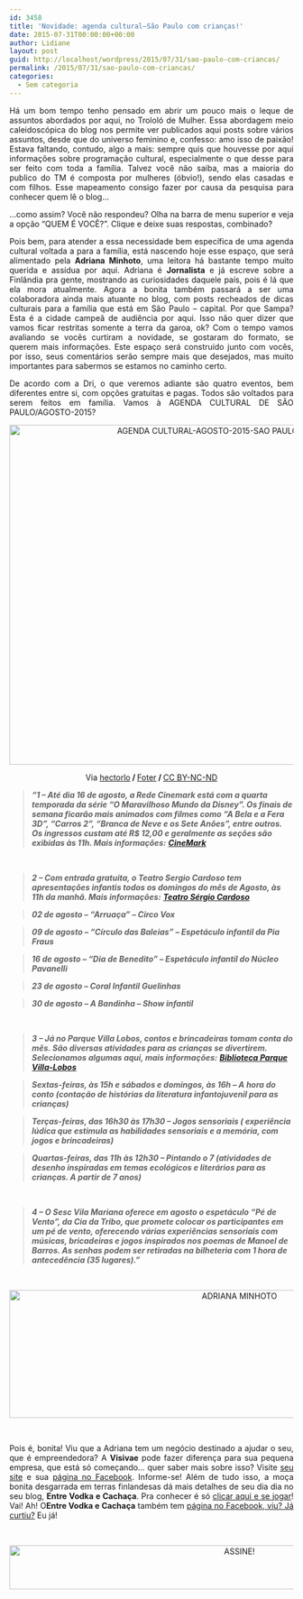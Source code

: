 ```yaml
---
id: 3458
title: 'Novidade: agenda cultural–São Paulo com crianças!'
date: 2015-07-31T00:00:00+00:00
author: Lidiane
layout: post
guid: http://localhost/wordpress/2015/07/31/sao-paulo-com-criancas/
permalink: /2015/07/31/sao-paulo-com-criancas/
categories:
  - Sem categoria
---
```

<p align="justify">
  Há um bom tempo tenho pensado em abrir um pouco mais o leque de assuntos abordados por aqui, no Trololó de Mulher. Essa abordagem meio caleidoscópica do blog nos permite ver publicados aqui posts sobre vários assuntos, desde que do universo feminino e, confesso: amo isso de paixão! Estava faltando, contudo, algo a mais: sempre quis que houvesse por aqui informações sobre programação cultural, especialmente o que desse para ser feito com toda a família. Talvez você não saiba, mas a maioria do publico do TM é composta por mulheres (óbvio!), sendo elas casadas e com filhos. Esse mapeamento consigo fazer por causa da pesquisa para conhecer quem lê o blog…
</p>

<p align="justify">
  …como assim? Você não respondeu? Olha na barra de menu superior e veja a opção “QUEM É VOCÊ?”. Clique e deixe suas respostas, combinado?
</p>

<p align="justify">
  Pois bem, para atender a essa necessidade bem específica de uma agenda cultural voltada a para a família, está nascendo hoje esse espaço, que será alimentado pela <strong>Adriana Minhoto</strong>, uma leitora há bastante tempo muito querida e assídua por aqui. Adriana é <strong>Jornalista</strong> e já escreve sobre a Finlândia pra gente, mostrando as curiosidades daquele país, pois é lá que ela mora atualmente. Agora a bonita também passará a ser uma colaboradora ainda mais atuante no blog, com posts recheados de dicas culturais para a família que está em São Paulo – capital. Por que Sampa? Esta é a cidade campeã de audiência por aqui. Isso não quer dizer que vamos ficar restritas somente a terra da garoa, ok? Com o tempo vamos avaliando se vocês curtiram a novidade, se gostaram do formato, se querem mais informações. Este espaço será construído junto com vocês, por isso, seus comentários serão sempre mais que desejados, mas muito importantes para sabermos se estamos no caminho certo.
</p>

<p align="justify">
  De acordo com a Dri, o que veremos adiante são quatro eventos, bem diferentes entre si, com opções gratuitas e pagas. Todos são voltados para serem feitos em família. Vamos à AGENDA CULTURAL DE SÃO PAULO/AGOSTO-2015?
</p>

<p align="center">
  <a href="http://www.trololodemulher.com.br/blog/wp-content/uploads/2015/07/AGENDA-CULTURAL-AGOSTO-2015-SAO-PAULO-COM-CRIANCAS.jpg"><img class="alignnone size-full wp-image-11240" src="http://www.trololodemulher.com.br/blog/wp-content/uploads/2015/07/AGENDA-CULTURAL-AGOSTO-2015-SAO-PAULO-COM-CRIANCAS.jpg" alt="AGENDA CULTURAL-AGOSTO-2015-SAO PAULO COM CRIANCAS" width="800" height="603" /></a>
</p>

<p align="center">
  Via <a href="https://www.flickr.com/photos/hectorlo/10080524546/" target="_blank">hectorlo</a><b> / </b><a href="http://foter.com/" target="_blank">Foter</a><b> / </b><a href="http://creativecommons.org/licenses/by-nc-nd/2.0/" target="_blank">CC BY-NC-ND</a>
</p>

> **_“1 &#8211; Até dia 16 de agosto, a Rede Cinemark está com a quarta temporada da série “O Maravilhoso Mundo da Disney”. Os finais de semana ficarão mais animados com filmes como “A Bela e a Fera 3D”, “Carros 2”, “Branca de Neve e os Sete Anões”, entre outros. Os ingressos custam até R$ 12,00 e geralmente as seções são exibidas às 11h. Mais informações:_** <a href="http://www.cinemark.com.br/" target="_blank"><strong><em>CineMark</em></strong></a>

&nbsp;

> **_2 &#8211; Com entrada gratuita, o Teatro Sergio Cardoso tem apresentações infantis todos os domingos do mês de Agosto, às 11h da manhã. Mais informações:_** <a href="http://teatrosergiocardoso.org.br/teatro-comvida/" target="_blank"><strong><em>Teatro Sérgio Cardoso</em></strong></a>

> **_02 de agosto – “Arruaça” – Circo Vox_**

> **_09 de agosto – “Círculo das Baleias” – Espetáculo infantil da Pia Fraus_**

> **_16 de agosto – “Dia de Benedito” – Espetáculo infantil do Núcleo Pavanelli_**

> **_23 de agosto – Coral Infantil Guelinhas_**

> **_30 de agosto – A Bandinha – Show infantil_**

&nbsp;

> **_3 &#8211; Já no Parque Villa Lobos, contos e brincadeiras tomam conta do mês. São diversas atividades para as crianças se divertirem. Selecionamos algumas aqui, mais informações:_** <a href="http://www.bvl.org.br/confira-o-que-rola-em-agosto-na-bvl/" target="_blank"><strong><em>Biblioteca Parque Villa-Lobos</em></strong></a>

> **_Sextas-feiras, às 15h e sábados e domingos, às 16h – A hora do conto (contação de histórias da literatura infantojuvenil para as crianças)_** 

> **_Terças-feiras, das 16h30 às 17h30 – Jogos sensoriais ( experiência lúdica que estimula as habilidades sensoriais e a memória, com jogos e brincadeiras)_** 

> **_Quartas-feiras, das 11h às 12h30 – Pintando o 7 (atividades de desenho inspiradas em temas ecológicos e literários para as crianças. A partir de 7 anos)_**

&nbsp;

> **_4 &#8211; O Sesc Vila Mariana oferece em agosto o espetáculo “Pé de Vento”, da Cia da Tribo, que promete colocar os participantes em um pé de vento, oferecendo várias experiências sensoriais com músicas, bricadeiras e jogos inspirados nos poemas de Manoel de Barros. As senhas podem ser retiradas na bilheteria com 1 hora de antecedência (35 lugares).”_**

&nbsp;

<p align="center">
  <a href="http://www.trololodemulher.com.br/blog/wp-content/uploads/2014/09/ADRIANA-MINHOTO.png"><img class="alignnone size-full wp-image-10378" src="http://www.trololodemulher.com.br/blog/wp-content/uploads/2014/09/ADRIANA-MINHOTO.png" alt="ADRIANA MINHOTO" width="800" height="227" /></a>
</p>

&nbsp;

<p style="text-align: justify;">
  Pois é, bonita! Viu que a Adriana tem um negócio destinado a ajudar o seu, que é empreendedora? A <strong>Visivae</strong> pode fazer diferença para sua pequena empresa, que está só começando… quer saber mais sobre isso? Visite <a href="http://www.visivae.com.br/" target="_blank">seu site</a> e sua <a href="https://www.facebook.com/visivaecomunicacao/timeline" target="_blank">página no Facebook</a>. Informe-se! Além de tudo isso, a moça bonita desgarrada em terras finlandesas dá mais detalhes de seu dia dia no seu blog, <strong>Entre Vodka e Cachaça</strong>. Pra conhecer é só <a href="http://entrevodkaecachaca.blogspot.fi/" target="_blank">clicar aqui e se jogar</a>! Vai! Ah! O<strong>Entre Vodka e Cachaça</strong> também tem <a href="https://www.facebook.com/entrevodkaecachaca.blogspot.com.br?fref=ts" target="_blank">página no Facebook, viu? Já curtiu?</a> Eu já!
</p>

&nbsp;

<p align="center">
  <a href="http://feedburner.google.com/fb/a/mailverify?uri=blogBichaFemea&loc=en_US" target="_blank"><img class="alignnone size-full wp-image-10439" src="http://www.trololodemulher.com.br/blog/wp-content/uploads/2014/09/ASSINE.png" alt="ASSINE!" width="800" height="78" /></a>
</p>

&nbsp;

&nbsp;
